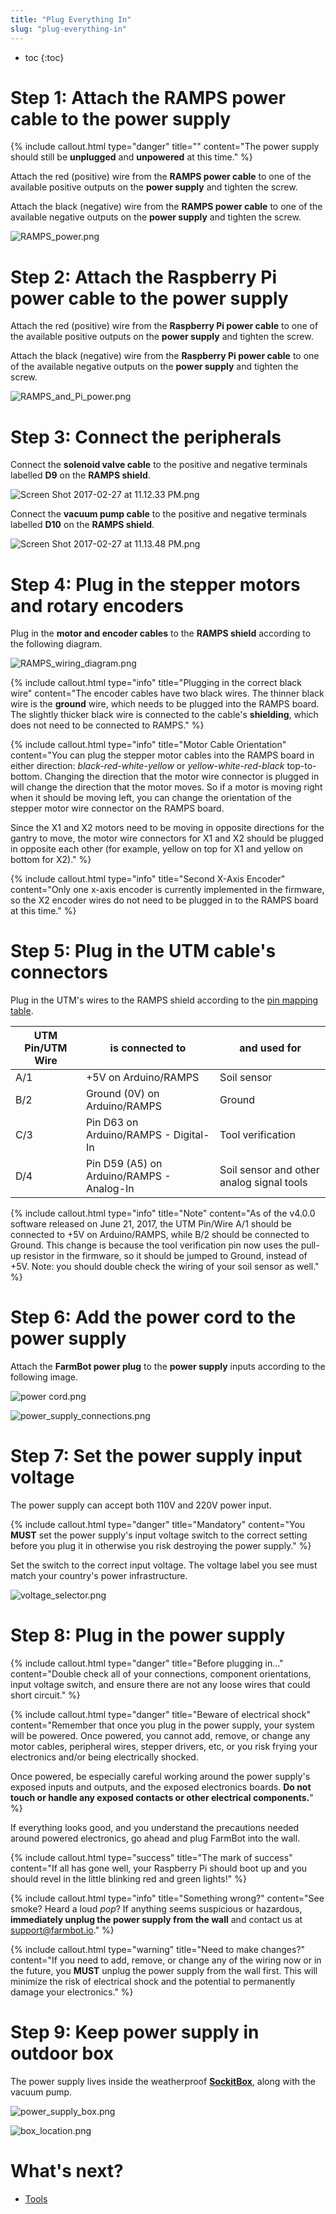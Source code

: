 ```yaml
---
title: "Plug Everything In"
slug: "plug-everything-in"
---
```


* toc
{:toc}

# Step 1: Attach the RAMPS power cable to the power supply

{%
include callout.html
type="danger"
title=""
content="The power supply should still be **unplugged** and **unpowered** at this time."
%}

Attach the red (positive) wire from the **RAMPS power cable** to one of the available positive outputs on the **power supply** and tighten the screw.

Attach the black (negative) wire from the **RAMPS power cable** to one of the available negative outputs on the **power supply** and tighten the screw.

![RAMPS_power.png](_images/RAMPS_power.png)

# Step 2: Attach the Raspberry Pi power cable to the power supply
Attach the red (positive) wire from the **Raspberry Pi power cable** to one of the available positive outputs on the **power supply** and tighten the screw.

Attach the black (negative) wire from the **Raspberry Pi power cable** to one of the available negative outputs on the **power supply** and tighten the screw.

![RAMPS_and_Pi_power.png](_images/RAMPS_and_Pi_power.png)

# Step 3: Connect the peripherals
Connect the **solenoid valve cable** to the positive and negative terminals labelled **D9** on the **RAMPS shield**.

![Screen Shot 2017-02-27 at 11.12.33 PM.png](_images/Screen_Shot_2017-02-27_at_11.12.33_PM.png)

Connect the **vacuum pump cable** to the positive and negative terminals labelled **D10** on the **RAMPS shield**.

![Screen Shot 2017-02-27 at 11.13.48 PM.png](_images/Screen_Shot_2017-02-27_at_11.13.48_PM.png)

# Step 4: Plug in the stepper motors and rotary encoders
Plug in the **motor and encoder cables** to the **RAMPS shield** according to the following diagram.

![RAMPS_wiring_diagram.png](_images/RAMPS_wiring_diagram.png)



{%
include callout.html
type="info"
title="Plugging in the correct black wire"
content="The encoder cables have two black wires. The thinner black wire is the **ground** wire, which needs to be plugged into the RAMPS board. The slightly thicker black wire is connected to the cable's **shielding**, which does not need to be connected to RAMPS."
%}



{%
include callout.html
type="info"
title="Motor Cable Orientation"
content="You can plug the stepper motor cables into the RAMPS board in either direction: _black-red-white-yellow_ or _yellow-white-red-black_ top-to-bottom. Changing the direction that the motor wire connector is plugged in will change the direction that the motor moves. So if a motor is moving right when it should be moving left, you can change the orientation of the stepper motor wire connector on the RAMPS board.

Since the X1 and X2 motors need to be moving in opposite directions for the gantry to move, the motor wire connectors for X1 and X2 should be plugged in opposite each other (for example, yellow on top for X1 and yellow on bottom for X2)."
%}



{%
include callout.html
type="info"
title="Second X-Axis Encoder"
content="Only one x-axis encoder is currently implemented in the firmware, so the X2 encoder wires do not need to be plugged in to the RAMPS board at this time."
%}

# Step 5: Plug in the UTM cable's connectors
Plug in the UTM's wires to the RAMPS shield according to the [pin mapping table](../utm.md).


|UTM Pin/UTM Wire              |is connected to               |and used for                  |
|------------------------------|------------------------------|------------------------------|
|A/1                           |+5V on Arduino/RAMPS          |Soil sensor
|B/2                           |Ground (0V) on Arduino/RAMPS  |Ground
|C/3                           |Pin D63 on Arduino/RAMPS - Digital-In|Tool verification
|D/4                           |Pin D59 (A5) on Arduino/RAMPS - Analog-In|Soil sensor and other analog signal tools



{%
include callout.html
type="info"
title="Note"
content="As of the v4.0.0 software released on June 21, 2017, the UTM Pin/Wire A/1 should be connected to +5V on Arduino/RAMPS, while B/2 should be connected to Ground. This change is because the tool verification pin now uses the pull-up resistor in the firmware, so it should be jumped to Ground, instead of +5V. Note: you should double check the wiring of your soil sensor as well."
%}

# Step 6: Add the power cord to the power supply
Attach the **FarmBot power plug** to the **power supply** inputs according to the following image.

![power cord.png](_images/power_cord.png)



![power_supply_connections.png](_images/power_supply_connections.png)

# Step 7: Set the power supply input voltage
The power supply can accept both 110V and 220V power input.

{%
include callout.html
type="danger"
title="Mandatory"
content="You **MUST** set the power supply's input voltage switch to the correct setting before you plug it in otherwise you risk destroying the power supply."
%}

Set the switch to the correct input voltage. The voltage label you see must match your country's power infrastructure.

![voltage_selector.png](_images/voltage_selector.png)

# Step 8: Plug in the power supply

{%
include callout.html
type="danger"
title="Before plugging in..."
content="Double check all of your connections, component orientations, input voltage switch, and ensure there are not any loose wires that could short circuit."
%}



{%
include callout.html
type="danger"
title="Beware of electrical shock"
content="Remember that once you plug in the power supply, your system will be powered. Once powered, you cannot add, remove, or change any motor cables, peripheral wires, stepper drivers, etc, or you risk frying your electronics and/or being electrically shocked.

Once powered, be especially careful working around the power supply's exposed inputs and outputs, and the exposed electronics boards. **Do not touch or handle any exposed contacts or other electrical components.**"
%}

If everything looks good, and you understand the precautions needed around powered electronics, go ahead and plug FarmBot into the wall.

{%
include callout.html
type="success"
title="The mark of success"
content="If all has gone well, your Raspberry Pi should boot up and you should revel in the little blinking red and green lights!"
%}



{%
include callout.html
type="info"
title="Something wrong?"
content="See smoke? Heard a loud *pop*? If anything seems suspicious or hazardous, **immediately unplug the power supply from the wall** and contact us at [support@farmbot.io](mailto:support@farmbot.io)."
%}



{%
include callout.html
type="warning"
title="Need to make changes?"
content="If you need to add, remove, or change any of the wiring now or in the future, you **MUST** unplug the power supply from the wall first. This will minimize the risk of electrical shock and the potential to permanently damage your electronics."
%}

# Step 9: Keep power supply in outdoor box

The power supply lives inside the weatherproof **[SockitBox](http://www.sockitbox.com/size-option/285/#ad-image-3)**, along with the vacuum pump.

![power_supply_box.png](_images/power_supply_box.png)



![box_location.png](_images/box_location.png)


# What's next?

 * [Tools](../tools.md)
